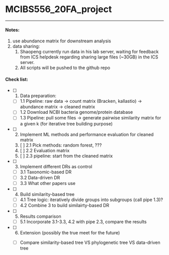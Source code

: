 # MCIBS556_20FA_project
---

#### Notes:
1. use abundance matrix for downstream analysis
2. data sharing:
   1. Shaopeng currently run data in his lab server, waiting for feedback from ICS helpdesk regarding sharing large files (~30GB) in the ICS server. 
   2. All scripts will be pushed to the github repo
   
#### Check list:

- [ ] 1. Data preparation:

  - [ ] 1.1 Pipeline: raw data -> count matrix (Bracken, kallastio) -> abundance matrix -> cleaned matrix
  - [ ] 1.2 Download NCBI bacteria genome/protein database 
  - [ ] 1.3 Pipeline: pull some files -> generate pairwise similarity matrix for a given k (for iterative tree building purpose)

- [ ] 2. Implement ML methods and performance evaluation for cleaned matrix
  3. [ ] 2.1 Pick methods: random forest, ???
  4. [ ] 2.2 Evaluation matrix
  5. [ ] 2.3 pipeline: start from the cleaned matrix

- [ ] 3. Implement different DRs as control

  - [ ] 3.1 Taxonomic-based DR
  - [ ] 3.2 Data-driven DR
  - [ ] 3.3 What other papers use

- [ ] 4. Build similarity-based tree

  - [ ] 4.1 Tree logic: iteratively divide groups into subgroups (call pipe 1.3)?
  - [ ] 4.2 Combine 3 to build similairty-based DR

- [ ] 5. Results comparison
  
  - [ ] 5.1 Incorporate 3.1-3.3, 4.2 with pipe 2.3, compare the results

- [ ] 6. Extension (possibly the true meet for the future)

  - [ ] Compare similarity-based tree VS phylogenetic tree VS data-driven tree

